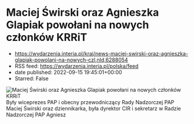 # Maciej Świrski oraz Agnieszka Glapiak powołani na nowych członków KRRiT
 - https://wydarzenia.interia.pl/kraj/news-maciej-swirski-oraz-agnieszka-glapiak-powolani-na-nowych-czl,nId,6288054
 - RSS feed: https://wydarzenia.interia.pl/polska/feed
 - date published: 2022-09-15 19:45:01+00:00
 - Starred: False

<p><a href="https://wydarzenia.interia.pl/kraj/news-maciej-swirski-oraz-agnieszka-glapiak-powolani-na-nowych-czl,nId,6288054"><img align="left" alt="Maciej Świrski oraz Agnieszka Glapiak powołani na nowych członków KRRiT" src="https://i.iplsc.com/maciej-swirski-oraz-agnieszka-glapiak-powolani-na-nowych-czl/000G2PE19FG1RSNU-C321.jpg" /></a>Były wiceprezes PAP i obecny przewodniczący Rady Nadzorczej PAP Maciej Świrski oraz dziennikarka, była dyrektor CIR i sekretarz w Radzie Nadzorczej PAP Agniesz

